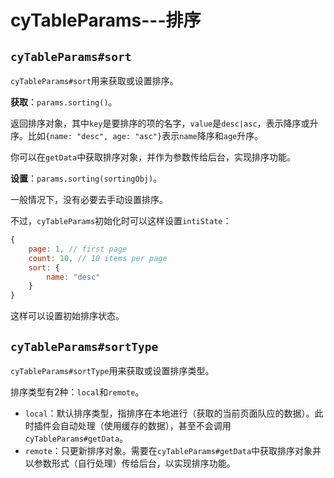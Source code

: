 # cyTableParams---排序

## `cyTableParams#sort`

`cyTableParams#sort`用来获取或设置排序。

**获取**：`params.sorting()`。

返回排序对象，其中`key`是要排序的项的名字，`value`是`desc|asc`，表示降序或升序。比如`{name: "desc", age: "asc"}`表示`name`降序和`age`升序。

你可以在`getData`中获取排序对象，并作为参数传给后台，实现排序功能。

**设置**：`params.sorting(sortingObj)`。

一般情况下，没有必要去手动设置排序。

不过，`cyTableParams`初始化时可以这样设置`intiState`：

```js
{
    page: 1, // first page
    count: 10, // 10 items per page
    sort: {
        name: "desc"
    }
}
```

这样可以设置初始排序状态。

## `cyTableParams#sortType`

`cyTableParams#sortType`用来获取或设置排序类型。

排序类型有2种：`local`和`remote`。

- `local`：默认排序类型，指排序在本地进行（获取的当前页面队应的数据）。此时插件会自动处理（使用缓存的数据），甚至不会调用`cyTableParams#getData`。
- `remote`：只更新排序对象。需要在`cyTableParams#getData`中获取排序对象并以参数形式（自行处理）传给后台，以实现排序功能。

